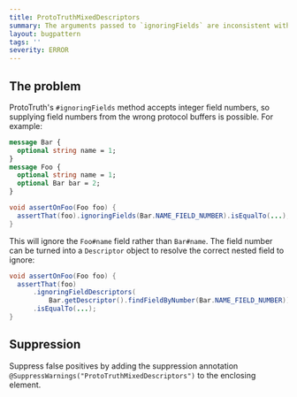 ```yaml
---
title: ProtoTruthMixedDescriptors
summary: The arguments passed to `ignoringFields` are inconsistent with the proto which is the subject of the assertion.
layout: bugpattern
tags: ''
severity: ERROR
---
```


<!--
*** AUTO-GENERATED, DO NOT MODIFY ***
To make changes, edit the @BugPattern annotation or the explanation in docs/bugpattern.
-->


## The problem
ProtoTruth's `#ignoringFields` method accepts integer field numbers, so
supplying field numbers from the wrong protocol buffers is possible. For
example:

```proto
message Bar {
  optional string name = 1;
}
message Foo {
  optional string name = 1;
  optional Bar bar = 2;
}
```

```java
void assertOnFoo(Foo foo) {
  assertThat(foo).ignoringFields(Bar.NAME_FIELD_NUMBER).isEqualTo(...);
}
```

This will ignore the `Foo#name` field rather than `Bar#name`. The field number
can be turned into a `Descriptor` object to resolve the correct nested field to
ignore:

```java
void assertOnFoo(Foo foo) {
  assertThat(foo)
      .ignoringFieldDescriptors(
          Bar.getDescriptor().findFieldByNumber(Bar.NAME_FIELD_NUMBER))
      .isEqualTo(...);
}
```

## Suppression
Suppress false positives by adding the suppression annotation `@SuppressWarnings("ProtoTruthMixedDescriptors")` to the enclosing element.
